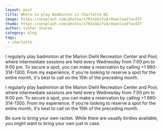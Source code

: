 ```yaml
---
layout: post
title: Where to play Badminton in Charlotte NC
image: https://unsplash.com/photos/s7R3sGbiYvA/download?w=437
thumb: https://unsplash.com/photos/s7R3sGbiYvA/download?w=437
author: tushar sharma
category: blog
tags:
 - charlotte
---
```


I regularly play badminton at the Marion Diehl Recreation Center and Pool, where intermediate sessions are held every Wednesday from 7:00 pm to 9:00 pm. To secure a spot, you can make a reservation by calling +1 980-314-1300. From my experience, if you're looking to reserve a spot for the entire month, it's best to call on the 15th of the preceding month.<!-- truncate_here -->


I regularly play badminton at the Marion Diehl Recreation Center and Pool, where intermediate sessions are held every Wednesday from 7:00 pm to 9:00 pm. To secure a spot, you can make a reservation by calling +1 980-314-1300. From my experience, if you're looking to reserve a spot for the entire month, it's best to call on the 15th of the preceding month.


Be sure to bring your own racket. While there are usually birdies available, you might want to bring your own just in case.     